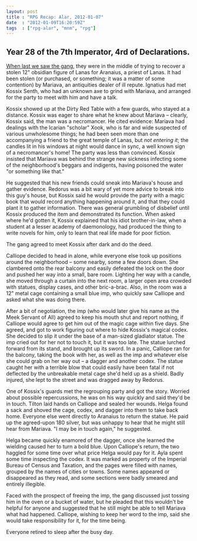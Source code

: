 ```yaml
---
layout: post
title : "RPG Recap: Alar, 2012-01-07"
date  : "2012-01-09T16:20:59Z"
tags  : ["rpg-alar", "mnm", "rpg"]
---
```

## Year 28 of the 7th Imperator, 4rd of Declarations.

[When last we saw the gang](http://rjbs.manxome.org/rubric/entry/1930), they
were in the middle of trying to recover a stolen 12" obsidian figure of Lanas
for Aranaius, a priest of Lanas.  It had been stolen (or purchased, or
something; it was a matter of some contention) by Mariava, an antiquities
dealer of ill repute.  Ignatius had met Kossix Senth, who had an unknown axe to
grind with Mariava, and arranged for the party to meet with him and have a
talk.

Kossix showed up at the Dirty Red Table with a few guards, who stayed at a
distance.  Kossix was eager to share what he knew about Mariava – clearly,
Kossix said, the man was a necromancer.  He cited evidence:  Mariava had
dealings with the Icarian "scholar" Xook, who is far and wide suspected of
various unwholesome things;  he had been seen more than one accompanying a
friend to the great temple of Lanas, but *not entering it*; the candles lit in
his windows at night would dance in sync, a well known sign of a necromancer's
home!  The party was less than convinced.  Kossix insisted that Mariava was
behind the strange new sickness infecting some of the neighborhood's beggars
and indigents, having poisoned the water "or something like that."

He suggested that his new friends could sneak into Mariava's house and gather
evidence.  Redorus was a bit wary of yet more advice to break into this guy's
house, but Kossix said he would provide the party with a magic book that would
record anything happening around it, and that they could plant it to gather
information.  There was general grumbling of disbelief until Kossix produced
the item and demonstrated its function.  When asked where he'd gotten it,
Kossix explained that his idiot brother-in-law, when a student at a lesser
academy of daemonology, had produced the thing to write novels for him, only to
learn that real life made for poor fiction.

The gang agreed to meet Kossix after dark and do the deed.

Calliope decided to head in alone, while everyone else took up positions around
the neighborhood – some nearby, some a few doors down.  She clambered onto the
rear balcony and easily defeated the lock on the door and pushed her way into a
small, bare room.  Lighting her way with a candle, she moved through a curtain
into the next room, a larger open area crowded with statues, display cases, and
other bric-a-brac.  Also, in the room was a 12" metal cage containing a small
blue imp, who quickly saw Calliope and asked what she was doing there.

After a bit of negotiation, the imp (who would later give his name as the Meek
Servant of All) agreed to keep his mouth shut and report nothing, if Calliope
would agree to get him out of the magic cage within five days.  She agreed, and
got to work figuring out where to hide Kossix's magical codex.  She decided to
slip it under the base of a man-sized gladiator statue.  The imp cried out for
her not to touch it, but it was too late.  The statue lurched forward from its
stand, and brought up its sword.  In a panic, Calliope ran for the balcony,
taking the book with her, as well as the imp and whatever else she could grab
on her way out – a dagger and another codex.  The statue caught her with a
terrible blow that could easily have been fatal if not deflected by the
unbreakable metal cage she'd held up as a shield.  Badly injured, she lept to
the street and was dragged away by Redorus.

One of Kossix's guards met the regrouping party and got the story.  Worried
about possible repercussions, he was on his way quickly and said they'd be in
touch.  Tilton laid hands on Calliope and sealed her wounds.  Helga found a
sack and shoved the cage, codex, and dagger into them to take back home.
Everyone else went directly to Aranaius to return the statue.  He paid up the
agreed-upon 180 silver, but was unhappy to hear that he might still hear from
Mariava.  "I may be in touch again," he suggested.

Helga became quickly enamored of the dagger, once she learned the wielding
caused her to turn a bold blue.  Upon Calliope's return, the two haggled for
some time over what price Helga would pay for it.  Ayla spent some time
inspecting the codex.  It was marked as property of the Imperial Bureau of
Census and Taxation, and the pages were filled with names, grouped by the names
of cities or towns.  Some names appeared or disappeared as they read, and some
sections were badly smeared and entirely illegible.

Faced with the prospect of freeing the imp, the gang discussed just tossing him
in the oven or a bucket of water, but he pleaded that this wouldn't be helpful
for anyone and suggested that he still might be able to tell Mariava what had
happened.  Calliope, wishing to keep her word to the imp, said she would take
responsibility for it, for the time being.

Everyone retired to sleep after the busy day.

